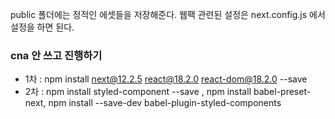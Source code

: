 public 폴더에는 정적인 에셋들을 저장해준다.
웹팩 관련된 설정은 next.config.js 에서 설정을 하면 된다.

### cna 안 쓰고 진행하기
- 1차 : npm install next@12.2.5 react@18.2.0 react-dom@18.2.0 --save
- 2차 : npm install styled-component --save , npm install babel-preset-next,  npm install --save-dev babel-plugin-styled-components
